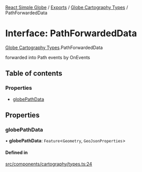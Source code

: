 [React Simple Globe](../README.md) / [Exports](../modules.md) / [Globe Cartography Types](../modules/Globe_Cartography_Types.md) / PathForwardedData

# Interface: PathForwardedData

[Globe Cartography Types](../modules/Globe_Cartography_Types.md).PathForwardedData

forwarded into Path events by OnEvents

## Table of contents

### Properties

- [globePathData](Globe_Cartography_Types.PathForwardedData.md#globepathdata)

## Properties

### globePathData

• **globePathData**: `Feature`<`Geometry`, `GeoJsonProperties`\>

#### Defined in

[src/components/cartography/types.ts:24](https://github.com/Gaushao/d3-react-globe/blob/4f7a1a2/src/components/cartography/types.ts#L24)
